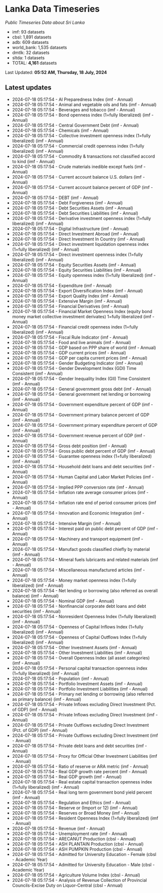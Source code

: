 # Lanka Data Timeseries
*Public Timeseries Data about Sri Lanka*

* imf: 93 datasets
* cbsl: 1,891 datasets
* adb: 609 datasets
* world_bank: 1,535 datasets
* dmtlk: 32 datasets
* sltda: 1 datasets
* TOTAL: **4,161** datasets

Last Updated: **05:52 AM, Thursday, 18 July, 2024**

## Latest updates

* 2024-07-18 05:17:54 - AI Preparedness Index (imf - Annual)
* 2024-07-18 05:17:54 - Animal and vegetable oils and fats (imf - Annual)
* 2024-07-18 05:17:54 - Beverages and tobacco (imf - Annual)
* 2024-07-18 05:17:54 - Bond openness index (1=fully liberalized) (imf - Annual)
* 2024-07-18 05:17:54 - Central Government Debt (imf - Annual)
* 2024-07-18 05:17:54 - Chemicals (imf - Annual)
* 2024-07-18 05:17:54 - Collective investment openness index (1=fully liberalized) (imf - Annual)
* 2024-07-18 05:17:54 - Commercial credit openness index (1=fully liberalized) (imf - Annual)
* 2024-07-18 05:17:54 - Commodity & transactions not classified accord to kind (imf - Annual)
* 2024-07-18 05:17:54 - Crude materials inedible except fuels (imf - Annual)
* 2024-07-18 05:17:54 - Current account balance U.S. dollars (imf - Annual)
* 2024-07-18 05:17:54 - Current account balance percent of GDP (imf - Annual)
* 2024-07-18 05:17:54 - DEBT (imf - Annual)
* 2024-07-18 05:17:54 - Debt Forgiveness (imf - Annual)
* 2024-07-18 05:17:54 - Debt Securities Assets (imf - Annual)
* 2024-07-18 05:17:54 - Debt Securities Liabilities (imf - Annual)
* 2024-07-18 05:17:54 - Derivative investment openness index (1=fully liberalized) (imf - Annual)
* 2024-07-18 05:17:54 - Digital Infrastructure (imf - Annual)
* 2024-07-18 05:17:54 - Direct Investment Abroad (imf - Annual)
* 2024-07-18 05:17:54 - Direct Investment In Country (imf - Annual)
* 2024-07-18 05:17:54 - Direct investment liquidation openness index (1=fully liberalized) (imf - Annual)
* 2024-07-18 05:17:54 - Direct investment openness index (1=fully liberalized) (imf - Annual)
* 2024-07-18 05:17:54 - Equity Securities Assets (imf - Annual)
* 2024-07-18 05:17:54 - Equity Securities Liabilities (imf - Annual)
* 2024-07-18 05:17:54 - Equity openness index (1=fully liberalized) (imf - Annual)
* 2024-07-18 05:17:54 - Expenditure (imf - Annual)
* 2024-07-18 05:17:54 - Export Diversification Index (imf - Annual)
* 2024-07-18 05:17:54 - Export Quality Index (imf - Annual)
* 2024-07-18 05:17:54 - Extensive Margin (imf - Annual)
* 2024-07-18 05:17:54 - Financial Derivatives (imf - Annual)
* 2024-07-18 05:17:54 - Financial Market Openness Index (equity bond money market collective investment derivates) 1=fully liberalized (imf - Annual)
* 2024-07-18 05:17:54 - Financial credit openness index (1=fully liberalized) (imf - Annual)
* 2024-07-18 05:17:54 - Fiscal Rule Indicator (imf - Annual)
* 2024-07-18 05:17:54 - Food and live animals (imf - Annual)
* 2024-07-18 05:17:54 - GDP based on PPP share of world (imf - Annual)
* 2024-07-18 05:17:54 - GDP current prices (imf - Annual)
* 2024-07-18 05:17:54 - GDP per capita current prices (imf - Annual)
* 2024-07-18 05:17:54 - Gender Budgeting Indicator (imf - Annual)
* 2024-07-18 05:17:54 - Gender Development Index (GDI) Time Consistent (imf - Annual)
* 2024-07-18 05:17:54 - Gender Inequality Index (GII) Time Consistent (imf - Annual)
* 2024-07-18 05:17:54 - General government gross debt (imf - Annual)
* 2024-07-18 05:17:54 - General government net lending or borrowing (imf - Annual)
* 2024-07-18 05:17:54 - Government expenditure percent of GDP (imf - Annual)
* 2024-07-18 05:17:54 - Government primary balance percent of GDP (imf - Annual)
* 2024-07-18 05:17:54 - Government primary expenditure percent of GDP (imf - Annual)
* 2024-07-18 05:17:54 - Government revenue percent of GDP (imf - Annual)
* 2024-07-18 05:17:54 - Gross debt position (imf - Annual)
* 2024-07-18 05:17:54 - Gross public debt percent of GDP (imf - Annual)
* 2024-07-18 05:17:54 - Guarantee openness index (1=fully liberalized) (imf - Annual)
* 2024-07-18 05:17:54 - Household debt loans and debt securities (imf - Annual)
* 2024-07-18 05:17:54 - Human Capital and Labor Market Policies (imf - Annual)
* 2024-07-18 05:17:54 - Implied PPP conversion rate (imf - Annual)
* 2024-07-18 05:17:54 - Inflation rate average consumer prices (imf - Annual)
* 2024-07-18 05:17:54 - Inflation rate end of period consumer prices (imf - Annual)
* 2024-07-18 05:17:54 - Innovation and Economic Integration (imf - Annual)
* 2024-07-18 05:17:54 - Intensive Margin (imf - Annual)
* 2024-07-18 05:17:54 - Interest paid on public debt percent of GDP (imf - Annual)
* 2024-07-18 05:17:54 - Machinery and transport equipment (imf - Annual)
* 2024-07-18 05:17:54 - Manufact goods classified chiefly by material (imf - Annual)
* 2024-07-18 05:17:54 - Mineral fuels lubricants and related materials (imf - Annual)
* 2024-07-18 05:17:54 - Miscellaneous manufactured articles (imf - Annual)
* 2024-07-18 05:17:54 - Money market openness index (1=fully liberalized) (imf - Annual)
* 2024-07-18 05:17:54 - Net lending or borrowing (also referred as overall balance) (imf - Annual)
* 2024-07-18 05:17:54 - Nominal GDP (imf - Annual)
* 2024-07-18 05:17:54 - Nonfinancial corporate debt loans and debt securities (imf - Annual)
* 2024-07-18 05:17:54 - Nonresident Openness Index (1=fully liberalized) (imf - Annual)
* 2024-07-18 05:17:54 - Openness of Capital Inflows Index (1=fully liberalized) (imf - Annual)
* 2024-07-18 05:17:54 - Openness of Capital Outflows Index (1=fully liberalized) (imf - Annual)
* 2024-07-18 05:17:54 - Other Investment Assets (imf - Annual)
* 2024-07-18 05:17:54 - Other Investment Liabilities (imf - Annual)
* 2024-07-18 05:17:54 - Overall Openness Index (all asset categories) (imf - Annual)
* 2024-07-18 05:17:54 - Personal capital transaction openness index (1=fully liberalized) (imf - Annual)
* 2024-07-18 05:17:54 - Population (imf - Annual)
* 2024-07-18 05:17:54 - Portfolio Investment Assets (imf - Annual)
* 2024-07-18 05:17:54 - Portfolio Investment Liabilities (imf - Annual)
* 2024-07-18 05:17:54 - Primary net lending or borrowing (also referred as primary balance) (imf - Annual)
* 2024-07-18 05:17:54 - Private Inflows excluding Direct Investment (Pct. of GDP) (imf - Annual)
* 2024-07-18 05:17:54 - Private Inflows excluding Direct Investment (imf - Annual)
* 2024-07-18 05:17:54 - Private Outflows excluding Direct Investment (Pct. of GDP) (imf - Annual)
* 2024-07-18 05:17:54 - Private Outflows excluding Direct Investment (imf - Annual)
* 2024-07-18 05:17:54 - Private debt loans and debt securities (imf - Annual)
* 2024-07-18 05:17:54 - Proxy for Official Other Investment Liabilities (imf - Annual)
* 2024-07-18 05:17:54 - Ratio of reserve or ARA metric (imf - Annual)
* 2024-07-18 05:17:54 - Real GDP growth rate percent (imf - Annual)
* 2024-07-18 05:17:54 - Real GDP growth (imf - Annual)
* 2024-07-18 05:17:54 - Real estate capital transaction openness index (1=fully liberalized) (imf - Annual)
* 2024-07-18 05:17:54 - Real long term government bond yield percent (imf - Annual)
* 2024-07-18 05:17:54 - Regulation and Ethics (imf - Annual)
* 2024-07-18 05:17:54 - Reserve or (Import or 12) (imf - Annual)
* 2024-07-18 05:17:54 - Reserves or Broad Money (imf - Annual)
* 2024-07-18 05:17:54 - Resident Openness Index (1=fully liberalized) (imf - Annual)
* 2024-07-18 05:17:54 - Revenue (imf - Annual)
* 2024-07-18 05:17:54 - Unemployment rate (imf - Annual)
* 2024-07-18 05:17:54 - ARECANUT Production (cbsl - Annual)
* 2024-07-18 05:17:54 - ASH PLANTAIN Production (cbsl - Annual)
* 2024-07-18 05:17:54 - ASH PUMPKIN Production (cbsl - Annual)
* 2024-07-18 05:17:54 - Admitted for University Education - Female (cbsl - Academic Year)
* 2024-07-18 05:17:54 - Admitted for University Education - Male (cbsl - Academic Year)
* 2024-07-18 05:17:54 - Agriculture Volume Index (cbsl - Annual)
* 2024-07-18 05:17:54 - Analysis of Revenue Collection of Provincial Councils-Excise Duty on Liquor-Central (cbsl - Annual)